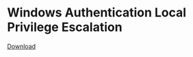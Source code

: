 # Windows Authentication Local Privilege Escalation

[Download](https://github.com/TrQ-Hoan/WALPE/releases/tag/20231230/walpe.zip)
